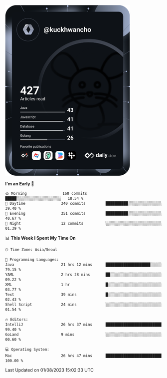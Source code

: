 <a href="https://app.daily.dev/kuckhwancho"><img src="https://github.com/kuckjwi0928/kuckjwi0928/blob/master/devcard.svg" width="400" alt="Kuckjwi Devcard"/></a>

<!--START_SECTION:waka-->
**I'm an Early 🐤** 

```text
🌞 Morning                160 commits         █████░░░░░░░░░░░░░░░░░░░░   18.54 % 
🌆 Daytime                340 commits         ██████████░░░░░░░░░░░░░░░   39.40 % 
🌃 Evening                351 commits         ██████████░░░░░░░░░░░░░░░   40.67 % 
🌙 Night                  12 commits          ░░░░░░░░░░░░░░░░░░░░░░░░░   01.39 % 
```


📊 **This Week I Spent My Time On** 

```text
🕑︎ Time Zone: Asia/Seoul

💬 Programming Languages: 
Java                     21 hrs 12 mins      ████████████████████░░░░░   79.15 % 
YAML                     2 hrs 28 mins       ██░░░░░░░░░░░░░░░░░░░░░░░   09.22 % 
XML                      1 hr                █░░░░░░░░░░░░░░░░░░░░░░░░   03.77 % 
Text                     39 mins             █░░░░░░░░░░░░░░░░░░░░░░░░   02.43 % 
Shell Script             24 mins             ░░░░░░░░░░░░░░░░░░░░░░░░░   01.54 % 

🔥 Editors: 
IntelliJ                 26 hrs 37 mins      █████████████████████████   99.40 % 
GoLand                   9 mins              ░░░░░░░░░░░░░░░░░░░░░░░░░   00.60 % 

💻 Operating System: 
Mac                      26 hrs 47 mins      █████████████████████████   100.00 % 
```


 Last Updated on 01/08/2023 15:02:33 UTC
<!--END_SECTION:waka-->
